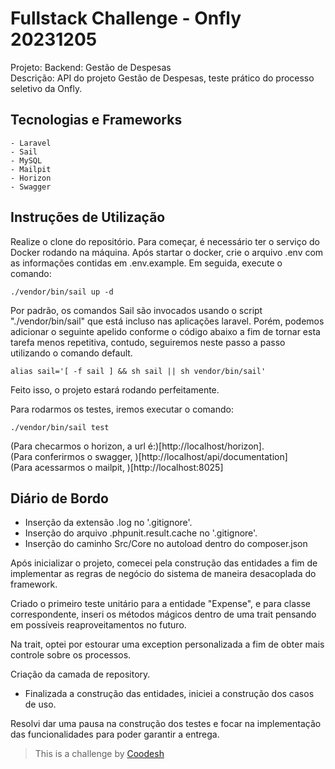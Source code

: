 # Fullstack Challenge - Onfly 20231205

Projeto: Backend: Gestão de Despesas
<br />
Descrição: API do projeto Gestão de Despesas, teste prático do processo seletivo da Onfly.

## Tecnologias e Frameworks
    - Laravel
    - Sail
    - MySQL
    - Mailpit
    - Horizon
    - Swagger

## Instruções de Utilização

Realize o clone do repositório.
Para começar, é necessário ter o serviço do Docker rodando na máquina.
Após startar o docker, crie o arquivo .env com as informações contidas em .env.example.
Em seguida, execute o comando:
```
./vendor/bin/sail up -d
```
Por padrão, os comandos Sail são invocados usando o script "./vendor/bin/sail" que está incluso nas aplicações laravel. Porém, podemos adicionar o seguinte apelido conforme o código abaixo a fim de tornar esta tarefa menos repetitiva, contudo, seguiremos neste passo a passo utilizando o comando default.
```
alias sail='[ -f sail ] && sh sail || sh vendor/bin/sail'
```
Feito isso, o projeto estará rodando perfeitamente.

Para rodarmos os testes, iremos executar o comando:
```
./vendor/bin/sail test
```

(Para checarmos o horizon, a url é:)[http://localhost/horizon].
<br />
(Para conferirmos o swagger, )[http://localhost/api/documentation]
<br />
(Para acessarmos o mailpit, )[http://localhost:8025]

## Diário de Bordo

- Inserção da extensão .log no '.gitignore'.
- Inserção do arquivo .phpunit.result.cache no '.gitignore'.
- Inserção do caminho Src/Core no autoload dentro do composer.json

Após inicializar o projeto, comecei pela construção das entidades a fim de implementar as regras de negócio do sistema de maneira desacoplada do framework.

Criado o primeiro teste unitário para a entidade "Expense", e para classe correspondente, inseri os métodos mágicos dentro de uma trait pensando em possíveis reaproveitamentos no futuro.

Na trait, optei por estourar uma exception personalizada a fim de obter mais controle sobre os processos.

Criação da camada de repository.

- Finalizada a construção das entidades, iniciei a construção dos casos de uso.

Resolvi dar uma pausa na construção dos testes e focar na implementação das funcionalidades para poder garantir a entrega.

>  This is a challenge by [Coodesh](https://coodesh.com/)